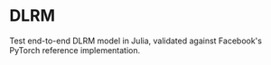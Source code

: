 # DLRM

Test end-to-end DLRM model in Julia, validated against Facebook's PyTorch reference implementation.
